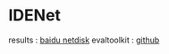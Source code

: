 # IDENet
results : [baidu netdisk](https://pan.baidu.com/s/1ar8R0WiAusOhRpe681apXw?pwd=1567)
evaltoolkit : [github](https://github.com/Xiaoqi-Zhao-DLUT/PySegMetric_EvalToolkit)